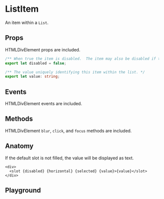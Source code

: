 <script>
    import Playground from './ListItemPlayground.svelte';
</script>

# ListItem

An item within a `List`.

## Props

HTMLDivElement props are included.

```ts
/** When true the item is disabled.  The item may also be disabled if the parent List is disabled. */
export let disabled = false;

/** The value uniquely identifying this item within the list. */
export let value: string;
```

## Events

HTMLDivElement events are included.

## Methods

HTMLDivElement `blur`, `click`, and `focus` methods are included.

## Anatomy

If the default slot is not filled, the value will be displayed as text.

```svelte
<div>
  <slot {disabled} {horizontal} {selected} {value}>{value}</slot>
</div>
```

## Playground

<Playground />
